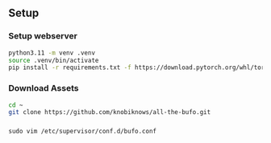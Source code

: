 ## Setup

### Setup webserver

```sh
python3.11 -m venv .venv
source .venv/bin/activate
pip install -r requirements.txt -f https://download.pytorch.org/whl/torch_stable.html
```

### Download Assets

```sh
cd ~
git clone https://github.com/knobiknows/all-the-bufo.git
```

###

```
sudo vim /etc/supervisor/conf.d/bufo.conf
```

